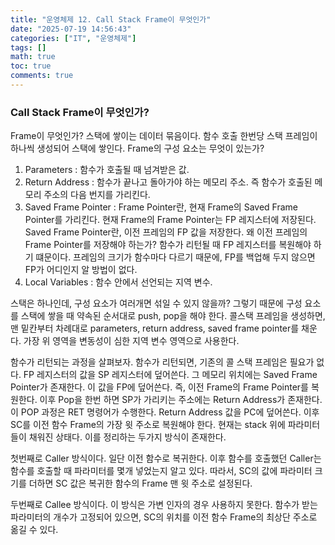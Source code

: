 ```yaml
---
title: "운영체제 12. Call Stack Frame이 무엇인가"
date: "2025-07-19 14:56:43"
categories: ["IT", "운영체제"]
tags: []
math: true
toc: true
comments: true
---
```


### Call Stack Frame이 무엇인가?
Frame이 무엇인가? 스택에 쌓이는 데이터 묶음이다. 함수 호출 한번당 스택 프레임이 하나씩 생성되어 스택에 쌓인다. Frame의 구성 요소는 무엇이 있는가? 
1. Parameters : 함수가 호출될 때 넘겨받은 값.
2. Return Address : 함수가 끝나고 돌아가야 하는 메모리 주소. 즉 함수가 호출된 메모리 주소의 다음 번지를 가리킨다.
3. Saved Frame Pointer : Frame Pointer란, 현재 Frame의 Saved Frame Pointer를 가리킨다. 현재 Frame의 Frame Pointer는 FP 레지스터에 저장된다. Saved Frame Pointer란, 이전 프레임의 FP 값을 저장한다. 왜 이전 프레임의 Frame Pointer를 저장해야 하는가? 함수가 리턴될 때 FP 레지스터를 복원해야 하기 떄문이다. 프레임의 크기가 함수마다 다르기 때문에, FP를 백업해 두지 않으면 FP가 어디인지 알 방법이 없다.
4. Local Variables : 함수 안에서 선언되는 지역 변수.

스택은 하나인데, 구성 요소가 여러개면 섞일 수 있지 않을까? 그렇기 때문에 구성 요소를 스택에 쌓을 때 약속된 순서대로 push, pop을 해야 한다. 콜스택 프레임을 생성하면, 맨 밑칸부터 차례대로 parameters, return address, saved frame pointer를 채운다. 가장 위 영역을 변동성이 심한 지역 변수 영역으로 사용한다. 

함수가 리턴되는 과정을 살펴보자. 함수가 리턴되면, 기존의 콜 스택 프레임은 필요가 없다. FP 레지스터의 값을 SP 레지스터에 덮어쓴다. 그 메모리 위치에는 Saved Frame Pointer가 존재한다. 이 값을 FP에 덮어쓴다. 즉, 이전 Frame의 Frame Pointer를 복원한다. 이후 Pop을 한번 하면 SP가 가리키는 주소에는 Return Address가 존재한다. 이 POP 과정은 RET 명령어가 수행한다. Return Address 값을 PC에 덮어쓴다. 이후 SC를 이전 함수 Frame의 가장 윗 주소로 복원해야 한다. 현재는 stack 위에 파라미터들이 채워진 상태다. 이를 정리하는 두가지 방식이 존재한다.

첫번째로 Caller 방식이다. 일단 이전 함수로 복귀한다. 이후 함수를 호출했던 Caller는 함수를 호출할 때 파라미터를 몇개 넣었는지 알고 있다. 따라서, SC의 값에 파라미터 크기를 더하면 SC 값은 복귀한 함수의 Frame 맨 윗 주소로 설정된다.

두번째로 Callee 방식이다. 이 방식은 가변 인자의 경우 사용하지 못한다. 함수가 받는 파라미터의 개수가 고정되어 있으면, SC의 위치를 이전 함수 Frame의 최상단 주소로 옮길 수 있다.